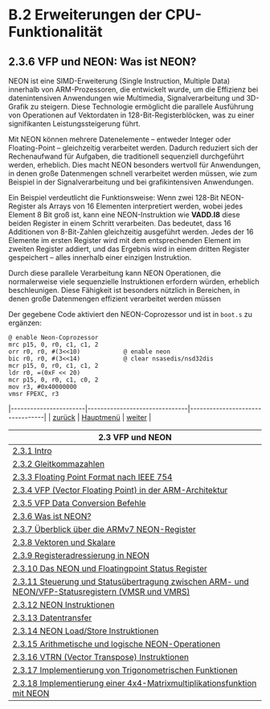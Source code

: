 # B.2 Erweiterungen der CPU-Funktionalität
## 2.3.6 VFP und NEON: Was ist NEON?
NEON ist eine SIMD-Erweiterung (Single Instruction, Multiple Data) innerhalb von ARM-Prozessoren, die entwickelt wurde, um die Effizienz bei datenintensiven Anwendungen wie Multimedia, Signalverarbeitung und 3D-Grafik zu steigern. Diese Technologie ermöglicht die parallele Ausführung von Operationen auf Vektordaten in 128-Bit-Registerblöcken, was zu einer signifikanten Leistungssteigerung führt.

Mit NEON können mehrere Datenelemente – entweder Integer oder Floating-Point – gleichzeitig verarbeitet werden. Dadurch reduziert sich der Rechenaufwand für Aufgaben, die traditionell sequenziell durchgeführt werden, erheblich. Dies macht NEON besonders wertvoll für Anwendungen, in denen große Datenmengen schnell verarbeitet werden müssen, wie zum Beispiel in der Signalverarbeitung und bei grafikintensiven Anwendungen.

Ein Beispiel verdeutlicht die Funktionsweise: Wenn zwei 128-Bit NEON-Register als Arrays von 16 Elementen interpretiert werden, wobei jedes Element 8 Bit groß ist, kann eine NEON-Instruktion wie **VADD.I8** diese beiden Register in einem Schritt verarbeiten. Das bedeutet, dass 16 Additionen von 8-Bit-Zahlen gleichzeitig ausgeführt werden. Jedes der 16 Elemente im ersten Register wird mit dem entsprechenden Element im zweiten Register addiert, und das Ergebnis wird in einem dritten Register gespeichert – alles innerhalb einer einzigen Instruktion.

Durch diese parallele Verarbeitung kann NEON Operationen, die normalerweise viele sequenzielle Instruktionen erfordern würden, erheblich beschleunigen. Diese Fähigkeit ist besonders nützlich in Bereichen, in denen große Datenmengen effizient verarbeitet werden müssen

Der gegebene Code aktiviert den NEON-Coprozessor und ist in `boot.s` zu ergänzen:
```
@ enable Neon-Coprozessor
mrc p15, 0, r0, c1, c1, 2
orr r0, r0, #(3<<10)			@ enable neon
bic r0, r0, #(3<<14)			@ clear nsasedis/nsd32dis
mcr p15, 0, r0, c1, c1, 2
ldr r0, =(0xF << 20)
mcr p15, 0, r0, c1, c0, 2
mov r3, #0x40000000 
vmsr FPEXC, r3
```

|-----------------------|-------------------------------|---------------------------------|
| [zurück](vfpconv.md)  | [Hauptmenü](../ueberblick.md) | [weiter](neonregs.md)           | 


|**2.3 VFP und NEON**                                                                                               |
|-------------------------------------------------------------------------------------------------------------------|
| [2.3.1 Intro](floatingintro.md)                                                                                   |
| [2.3.2 Gleitkommazahlen](bingleit.md)                                                                             |
| [2.3.3 Floating Point Format nach IEEE 754](floatingnums.md)                                                      |
| [2.3.4 VFP (Vector Floating Point) in der ARM-Architektur](vfp_intro.md)                                          |
| [2.3.5 VFP Data Conversion Befehle](vfpconv.md)                                                                   |
| [2.3.6 Was ist NEON?](neonintro.md)                                                                               |
| [2.3.7 Überblick über die ARMv7 NEON-Register](neonregs.md)                                                       |
| [2.3.8 Vektoren und Skalare](scalvekt.md)                                                                         |
| [2.3.9 Registeradressierung in NEON](neonadr.md)                                                                  |
| [2.3.10 Das NEON und Floatingpoint Status Register](neonstat.md)                                                  |
| [2.3.11 Steuerung und Statusübertragung zwischen ARM- und NEON/VFP-Statusregistern (VMSR und VMRS)](neonctrl.md)  |
| [2.3.12 NEON Instruktionen](neoninstr.md)                                                                         |
| [2.3.13 Datentransfer](vmov.md)                                                                                   |
| [2.3.14 NEON Load/Store Instruktionen](neonldstr.md)                                                              |
| [2.3.15 Arithmetische und logische NEON-Operationen](varithlog.md)                                                |
| [2.3.16 VTRN (Vector Transpose) Instruktionen](vtrn.md)                                                           |
| [2.3.17 Implementierung von Trigonometrischen Funktionen](trigon_ue.md)                                           |
| [2.3.18 Implementierung einer 4x4-Matrixmultiplikationsfunktion mit NEON](matrix_ue.md)                           |
